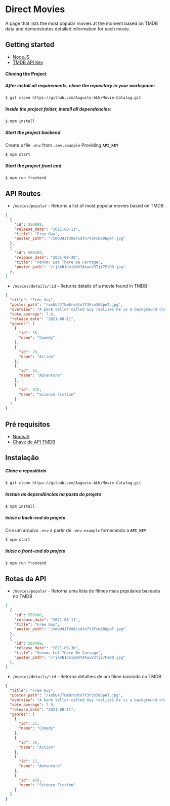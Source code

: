# Direct Movies
A page that lists the most popular movies at the moment based on TMDB data and demonstrates detailed information for each movie. 

## Getting started
- [NodeJS](https://nodejs.org/en/)
- [TMDB API Key](https://www.youtube.com/watch?v=mbImkkJFxBs)

#### Cloning the Project
##### After install all requirements, clone the repository in your workspace:
```
$ git clone https://github.com/Augusto-ALN/Movie-Catalog.git
```

##### Inside the project folder, install all dependencies:
```
$ npm install
```

##### Start the project backend 
Create a file `.env` from `.env.example` Providing **`API_KEY`**
``` 
$ npm start 
```

##### Start the project front end 
```
$ npm run frontend
```

## API Routes
- `/movies/popular` - Returns a list of most popular movies based on TMDB
```json
[
  {
    "id": 550988,
    "release_date": "2021-08-11",
    "title": "Free Guy",
    "poster_path": "/xmbU4JTUm8rsdtn7Y3Fcm30GpeT.jpg"
  },
  {
    "id": 580489,
    "release_date": "2021-09-30",
    "title": "Venom: Let There Be Carnage",
    "poster_path": "/rjkmN1dniUHVYAtwuV3Tji7FsDO.jpg"
  },
]
```

- `/movies/details/:id` - Returns details of a movie found in TMDB

```json
{
  "title": "Free Guy",
  "poster_path": "/xmbU4JTUm8rsdtn7Y3Fcm30GpeT.jpg",
  "overview": "A bank teller called Guy realizes he is a background character in an open world video game called Free City that will soon go offline.",
  "vote_average": 7.9,
  "release_date": "2021-08-11",
  "genres": [
    {
      "id": 35,
      "name": "Comedy"
    },
    {
      "id": 28,
      "name": "Action"
    },
    {
      "id": 12,
      "name": "Adventure"
    },
    {
      "id": 878,
      "name": "Science Fiction"
    }
  ]
}
```

## Pré requisitos
- [NodeJS](https://nodejs.org/en/)
- [Chave de API TMDB](https://www.youtube.com/watch?v=mbImkkJFxBs)

## Instalação
##### Clone o repositório
```
$ git clone https://github.com/Augusto-ALN/Movie-Catalog.git
```

##### Instale as dependências na pasta do projeto
```
$ npm install
```

##### Inicie o back-end do projeto
Crie um arquivo `.env` a partir de `.env.example` fornecendo a **`API_KEY`**
``` 
$ npm start 
```

##### Inicie o front-end do projeto
```
$ npm run frontend
```

## Rotas da API
- `/movies/popular` - Retorna uma lista de filmes mais populares baseada no TMDB
```json
[
  {
    "id": 550988,
    "release_date": "2021-08-11",
    "title": "Free Guy",
    "poster_path": "/xmbU4JTUm8rsdtn7Y3Fcm30GpeT.jpg"
  },
  {
    "id": 580489,
    "release_date": "2021-09-30",
    "title": "Venom: Let There Be Carnage",
    "poster_path": "/rjkmN1dniUHVYAtwuV3Tji7FsDO.jpg"
  },
]
```

- `/movies/details/:id` - Retorna detalhes de um filme baseada no TMDB

```json
{
  "title": "Free Guy",
  "poster_path": "/xmbU4JTUm8rsdtn7Y3Fcm30GpeT.jpg",
  "overview": "A bank teller called Guy realizes he is a background character in an open world video game called Free City that will soon go offline.",
  "vote_average": 7.9,
  "release_date": "2021-08-11",
  "genres": [
    {
      "id": 35,
      "name": "Comedy"
    },
    {
      "id": 28,
      "name": "Action"
    },
    {
      "id": 12,
      "name": "Adventure"
    },
    {
      "id": 878,
      "name": "Science Fiction"
    }
  ]
}
```